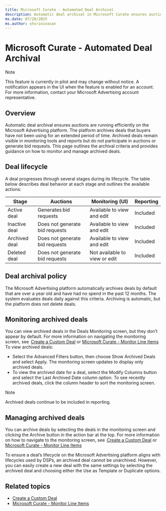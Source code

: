 ```yaml
---
title: Microsoft Curate - Automated Deal Archival  
description: Automatic deal archival in Microsoft Curate ensures auctions are running efficiently on the Microsoft Advertising platform.
ms.date: 07/28/2025
ms.author: shsrinivasan
---
```


# Microsoft Curate - Automated Deal Archival 

> [!NOTE]
> This feature is currently in pilot and may change without notice. A notification appears in the UI when the feature is enabled for an account. For more information, contact your Microsoft Advertising account representative. 

## Overview
Automatic deal archival ensures auctions are running efficiently on the Microsoft Advertising platform. The platform archives deals that buyers have not been using for an extended period of time. Archived deals remain visible in monitoring tools and reports but do not participate in auctions or generate bid requests. This page outlines the archival criteria and provides guidance on how to monitor and manage archived deals. 

## Deal lifecycle  

A deal progresses through several stages during its lifecycle. The table below describes deal behavior at each stage and outlines the available actions:

| **Stage** | **Auctions** | **Monitoring (UI)** | **Reporting** |
|---|---|---|---|
| Active deal | Generates bid requests | Available to view and edit | Included |
| Inactive deal | Does not generate bid requests | Available to view and edit | Included |
| Archived deal | Does not generate bid requests | Available to view and edit | Included |
| Deleted deal | Does not generate bid requests | Not available to view or edit | Included |

## Deal archival policy  
 
The Microsoft Advertising platform automatically archives deals by default that are over a year old and have had no spend in the past 12 months. The system evaluates deals daily against this criteria. Archiving is automatic, but the platform does not delete deals.


## Monitoring archived deals  

You can view archived deals in the Deals Monitoring screen, but they don’t appear by default. For more information on navigating the monitoring screen, see  [Create a Custom Deal](curated-deals.md) or [Microsoft Curate - Monitor Line Items](monitor-line-items.md)
To view archived deals: 
- Select the Advanced Filters button, then choose Show Archived Deals and select Apply. The monitoring screen updates to display only archived deals. 
- To view the archived date for a deal, select the Modify Columns button and select the Last Archived Date column option. To see recently archived deals, click the column header to sort the monitoring screen. 
> [!NOTE]
> Archived deals continue to be included in reporting.  

## Managing archived deals  

You can archive deals by selecting the deals in the monitoring screen and clicking the Archive button in the action bar at the top. For more information on how to navigate to the monitoring screen, see  [Create a Custom Deal](curated-deals.md) or [Microsoft Curate - Monitor Line Items](monitor-line-items.md)
 
To ensure a deal’s lifecycle on the Microsoft Advertising platform aligns with lifecycles used by DSPs, an archived deal cannot be unarchived. However, you can easily create a new deal with the same settings by selecting the archived deal and choosing either the Use as Template or Duplicate options. 

 

## Related topics
- [Create a Custom Deal](curated-deals.md) 
- [Microsoft Curate - Monitor Line Items](monitor-line-items.md)
